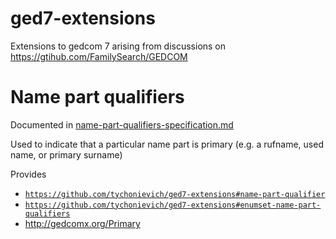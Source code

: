 # ged7-extensions
Extensions to gedcom 7 arising from discussions on <https://gtihub.com/FamilySearch/GEDCOM>

# Name part qualifiers

Documented in [name-part-qualifiers-specification.md](name-part-qualifiers-specification.md)

Used to indicate that a particular name part is primary (e.g. a rufname, used name, or primary surname)

Provides

- <code name="name-part-qualifier">https://github.com/tychonievich/ged7-extensions#name-part-qualifier</code>
- <code name="enumset-name-part-qualifiers">https://github.com/tychonievich/ged7-extensions#enumset-name-part-qualifiers</code>
- <http://gedcomx.org/Primary>

